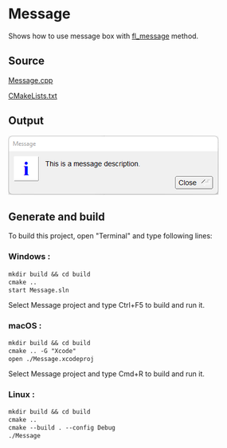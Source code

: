 # Message

Shows how to use message box with [fl_message](https://www.fltk.org/doc-1.3/group__group__comdlg.html#ga570c50cf7641b7d85f949b6d61f51c43) method.

## Source

[Message.cpp](Message.cpp)

[CMakeLists.txt](CMakeLists.txt)

## Output

![output](../../../docs/Pictures/Examples/Message.png)

## Generate and build

To build this project, open "Terminal" and type following lines:

### Windows :

``` shell
mkdir build && cd build
cmake .. 
start Message.sln
```

Select Message project and type Ctrl+F5 to build and run it.

### macOS :

``` shell
mkdir build && cd build
cmake .. -G "Xcode"
open ./Message.xcodeproj
```

Select Message project and type Cmd+R to build and run it.

### Linux :

``` shell
mkdir build && cd build
cmake .. 
cmake --build . --config Debug
./Message
```
